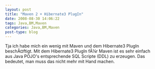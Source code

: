 ```yaml
---
layout: post
title: "Maven 2 + Hibernate3 PlugIn"
date: 2008-08-30 14:06:22
tags: Java,BM,Maven
categories: Java,BM,Maven
post-type: blog
---
```

Tja ich habe mich ein wenig mit Maven und dem Hibernate3 PlugIn beschÃ¤ftigt. Mit dem Hibernate3 PlugIn fÃ¼r Maven ist es sehr einfach aus Java POJO's entsprechende SQL Scripte (DDL) zu erzeugen. Das bedeutet, man muss das nicht mehr mit Hand machen.
